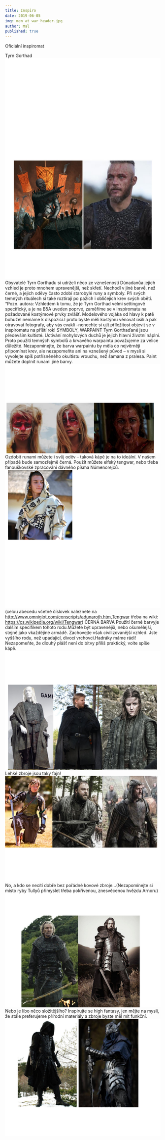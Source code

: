 ```yaml
---
title: Inspiro
date: 2019-06-05
img: men_at_war_header.jpg
author: Mal
published: true
---
```


Oficiální inspiromat

Tyrn Gorthad
![](/img/origin_inspiro3.jpg)
Obyvatelé Tyrn Gorthadu si udrželi něco ze vznešenosti Dúnadanůa jejich vzhled je proto mnohem upravenější, než skřetí. Nechodí v jiné barvě, než černé, a jejich oděvy často zdobí starobylé runy a symboly. Při svých temných rituálech si také roztírají po pažích i obličejích krev svých obětí.
“Pozn. autora: Vzhledem k tomu, že je Tyrn Gorthad velmi settingově specifický, a je na B5A uveden poprvé, zaměříme se v inspiromatu na požadované kostýmové prvky zvlášť. Modelového vojáka od hlavy k patě bohužel nemáme k dispozici.I proto byste měli kostýmu věnovat úsilí a pak otravovat fotografy, aby vás cvakli –nenechte si ujít příležitost objevit se v inspiromatu na příští rok!
SYMBOLY, WARPAINT
Tyrn Gorthaďané jsou především kultisté. Uctívání mohylových duchů je jejich hlavní životní náplní. Proto použití temných symbolů a krvavého warpaintu považujeme za velice důležité.
Nezapomínejte, že barva warpaintu by měla co nejvěrněji připomínat krev, ale nezapomeňte ani na vznešený původ – v mysli si vyvolejte spíš potřísněného okultistu vrouchu, než šamana z pralesa. Paint můžete doplnit runami jiné barvy.
![](/img/origin_inspiro1a.png)
Ozdobit runami můžete i svůj oděv – taková kápě je na to ideální. V našem případě bude samozřejmě černá. Použít můžete elfský tengwar, nebo třeba fanouškovské zpracování dávného písma Númenorejců.
![](/img/origin_inspiro1.png)
(celou abecedu včetně číslovek naleznete na http://www.omniglot.com/conscripts/adunaroth.htm,Tengwar třeba na wiki: https://cs.wikipedia.org/wiki/Tengwar)
ČERNÁ BARVA
Použití černé barvyje dalším specifikem tohoto rodu.Můžete být upravenější, nebo ošumělejší, stejně jako vkaždéjiné armádě. Zachovejte však civilizovanější vzhled. Jste vyššího rodu, než upadající, divocí vrchovci.Hadráky máme rádi! Nezapomeňte, že dlouhý plášť není do bitvy příliš praktický, volte spíše kápě.
![](/img/origin_inspiro2a.png)
Lehké zbroje jsou taky fajn!
![](/img/origin_inspiro2.png)
No, a kdo se necítí dobře bez pořádné kovové zbroje...(Nezapomínejte si místo ryby Tullyů přimyslet třeba pokřivenou, znesvěcenou hvězdu Arnoru)
![](/img/origin_inspiroa.png)
Nebo je libo něco složitějšího? Inspirujte se high fantasy, jen mějte na mysli, že stále preferujeme přírodní materiály a zbroje byste měl mít funkční.
![](/img/origin_inspiro.png)